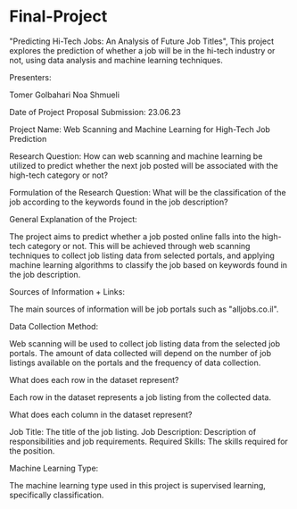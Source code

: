 # Final-Project
"Predicting Hi-Tech Jobs: An Analysis of Future Job Titles", This project explores the prediction of whether a job will be in the hi-tech industry or not, using data analysis and machine learning techniques.

Presenters:

Tomer Golbahari Noa Shmueli

Date of Project Proposal Submission: 23.06.23

Project Name: Web Scanning and Machine Learning for High-Tech Job Prediction

Research Question: How can web scanning and machine learning be utilized to predict whether the next job posted will be associated with the high-tech category or not?

Formulation of the Research Question: What will be the classification of the job according to the keywords found in the job description?

General Explanation of the Project:

The project aims to predict whether a job posted online falls into the high-tech category or not. This will be achieved through web scanning techniques to collect job listing data from selected portals, and applying machine learning algorithms to classify the job based on keywords found in the job description.

Sources of Information + Links:

The main sources of information will be job portals such as "alljobs.co.il".

Data Collection Method:

Web scanning will be used to collect job listing data from the selected job portals. The amount of data collected will depend on the number of job listings available on the portals and the frequency of data collection.

What does each row in the dataset represent?

Each row in the dataset represents a job listing from the collected data.

What does each column in the dataset represent?

Job Title: The title of the job listing. Job Description: Description of responsibilities and job requirements. Required Skills: The skills required for the position.

Machine Learning Type:

The machine learning type used in this project is supervised learning, specifically classification.
